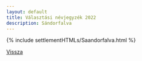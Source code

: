 ```yaml
---
layout: default
title: Választási névjegyzék 2022
description: Sándorfalva
---
```


{% include settlementHTMLs/Saandorfalva.html %}

[Vissza](./)